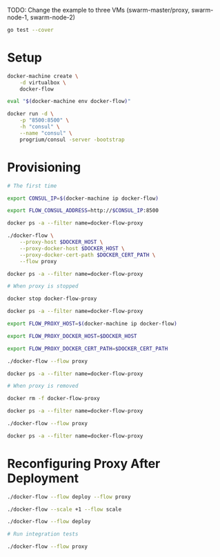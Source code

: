TODO: Change the example to three VMs (swarm-master/proxy, swarm-node-1, swarm-node-2)

```bash
go test --cover
```

Setup
=====

```bash
docker-machine create \
    -d virtualbox \
    docker-flow

eval "$(docker-machine env docker-flow)"

docker run -d \
    -p "8500:8500" \
    -h "consul" \
    --name "consul" \
    progrium/consul -server -bootstrap
```

Provisioning
============

```bash
# The first time

export CONSUL_IP=$(docker-machine ip docker-flow)

export FLOW_CONSUL_ADDRESS=http://$CONSUL_IP:8500

docker ps -a --filter name=docker-flow-proxy

./docker-flow \
    --proxy-host $DOCKER_HOST \
    --proxy-docker-host $DOCKER_HOST \
    --proxy-docker-cert-path $DOCKER_CERT_PATH \
    --flow proxy

docker ps -a --filter name=docker-flow-proxy

# When proxy is stopped

docker stop docker-flow-proxy

docker ps -a --filter name=docker-flow-proxy

export FLOW_PROXY_HOST=$(docker-machine ip docker-flow)

export FLOW_PROXY_DOCKER_HOST=$DOCKER_HOST

export FLOW_PROXY_DOCKER_CERT_PATH=$DOCKER_CERT_PATH

./docker-flow --flow proxy

docker ps -a --filter name=docker-flow-proxy

# When proxy is removed

docker rm -f docker-flow-proxy

docker ps -a --filter name=docker-flow-proxy

./docker-flow --flow proxy

docker ps -a --filter name=docker-flow-proxy
```

Reconfiguring Proxy After Deployment
====================================

```bash
./docker-flow --flow deploy --flow proxy

./docker-flow --scale +1 --flow scale

./docker-flow --flow deploy

# Run integration tests

./docker-flow --flow proxy
```
